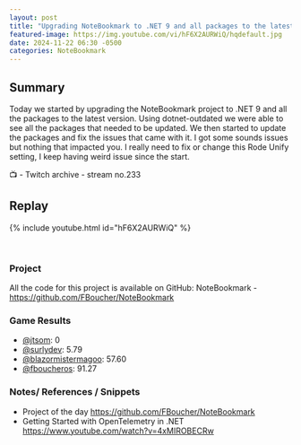 ```yaml
---
layout: post
title: "Upgrading NoteBookmark to .NET 9 and all packages to the latest version (stream 233)"
featured-image: https://img.youtube.com/vi/hF6X2AURWiQ/hqdefault.jpg
date: 2024-11-22 06:30 -0500
categories: NoteBookmark
---
```

## Summary
Today we started by upgrading the NoteBookmark project to .NET 9 and all the packages to the latest version. Using dotnet-outdated we were able to see all the packages that needed to be updated. We then started to update the packages and fix the issues that came with it. I got some sounds issues but nothing that impacted you. I really need to fix or change this Rode Unify setting, I keep having weird issue since the start.

📺 - Twitch archive - stream no.233

## Replay

{% include youtube.html id="hF6X2AURWiQ" %}

<br/><!--more-->

### Project

All the code for this project is available on GitHub: NoteBookmark - https://github.com/FBoucher/NoteBookmark

### Game Results

- [@jtsom](https://www.twitch.tv/jtsom): 0
- [@surlydev](https://www.twitch.tv/surlydev): 5.79
- [@blazormistermagoo](https://www.twitch.tv/blazormistermagoo): 57.60
- [@fboucheros](https://www.twitch.tv/fboucheros): 91.27

### Notes/ References / Snippets

- Project of the day https://github.com/FBoucher/NoteBookmark
- Getting Started with OpenTelemetry in .NET https://www.youtube.com/watch?v=4xMIROBECRw


